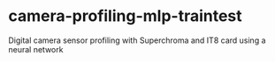 # camera-profiling-mlp-traintest
Digital camera sensor profiling with Superchroma and IT8 card using a neural network

